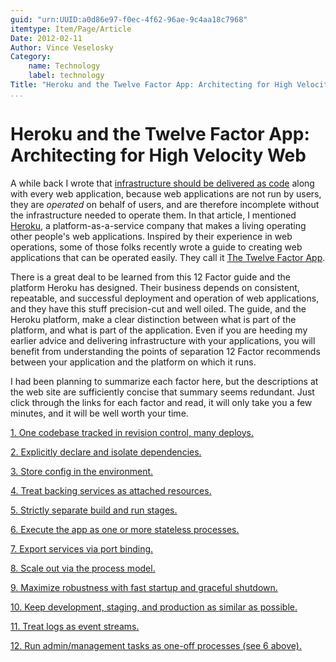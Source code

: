```yaml
---
guid: "urn:UUID:a0d86e97-f0ec-4f62-96ae-9c4aa18c7968"
itemtype: Item/Page/Article
Date: 2012-02-11
Author: Vince Veselosky
Category:
    name: Technology
    label: technology
Title: "Heroku and the Twelve Factor App: Architecting for High Velocity Web Operations"
...
```


# Heroku and the Twelve Factor App: Architecting for High Velocity Web

A while back I wrote that [infrastructure should be delivered as code][]
along with every web application, because web applications are not run
by users, they are *operated* on behalf of users, and are therefore
incomplete without the infrastructure needed to operate them. In that
article, I mentioned [Heroku][], a platform-as-a-service company that
makes a living operating other people's web applications. Inspired by
their experience in web operations, some of those folks recently wrote a
guide to creating web applications that can be operated easily. They
call it [The Twelve Factor App][].

There is a great deal to be learned from this 12 Factor guide and the
platform Heroku has designed. Their business depends on consistent,
repeatable, and successful deployment and operation of web applications,
and they have this stuff precision-cut and well oiled. The guide, and
the Heroku platform, make a clear distinction between what is part of
the platform, and what is part of the application. Even if you are
heeding my earlier advice and delivering infrastructure with your
applications, you will benefit from understanding the points of
separation 12 Factor recommends between your application and the
platform on which it runs.

I had been planning to summarize each factor here, but the descriptions
at the web site are sufficiently concise that summary seems redundant.
Just click through the links for each factor and read, it will only take
you a few minutes, and it will be well worth your time.

[1. One codebase tracked in revision control, many deploys.][]

[2. Explicitly declare and isolate dependencies.][]

[3. Store config in the environment.][]

[4. Treat backing services as attached resources.][]

[5. Strictly separate build and run stages.][]

[6. Execute the app as one or more stateless processes.][]

[7. Export services via port binding.][]

[8. Scale out via the process model.][]

[9. Maximize robustness with fast startup and graceful shutdown.][]

[10. Keep development, staging, and production as similar as possible.][]

[11. Treat logs as event streams.][]

[12. Run admin/management tasks as one-off processes (see 6 above).][]



  [infrastructure should be delivered as code]: /technology/web-developers-infrastructure-is-part-of-your-application.html
  [Heroku]: https://www.heroku.com/
  [The Twelve Factor App]: https://12factor.net/
  [1. One codebase tracked in revision control, many deploys.]: https://12factor.net/codebase
  [2. Explicitly declare and isolate dependencies.]: https://12factor.net/dependencies
  [3. Store config in the environment.]: https://12factor.net/config
  [4. Treat backing services as attached resources.]: https://12factor.net/backing-services
  [5. Strictly separate build and run stages.]: https://12factor.net/build-release-run
  [6. Execute the app as one or more stateless processes.]: https://12factor.net/processes
  [7. Export services via port binding.]: https://12factor.net/port-binding
  [8. Scale out via the process model.]: https://12factor.net/concurrency
  [9. Maximize robustness with fast startup and graceful shutdown.]: https://12factor.net/disposability
  [10. Keep development, staging, and production as similar as possible.]: https://12factor.net/dev-prod-parity
  [11. Treat logs as event streams.]: https://12factor.net/logs
  [12. Run admin/management tasks as one-off processes (see 6 above).]: https://12factor.net/admin-processes
